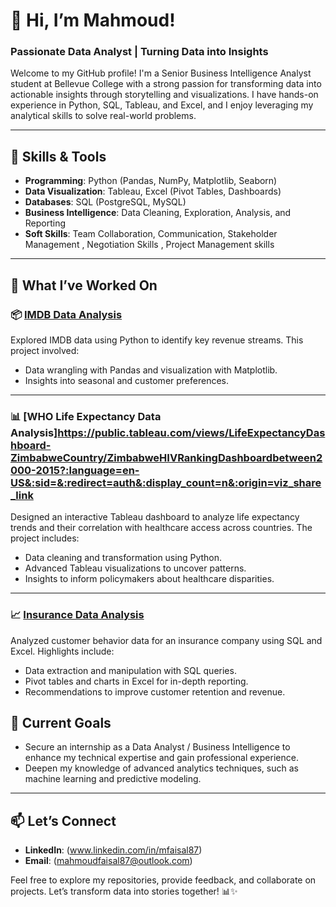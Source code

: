 # 👋 Hi, I’m Mahmoud! 
### Passionate Data Analyst | Turning Data into Insights

Welcome to my GitHub profile! I'm a Senior Business Intelligence Analyst student at Bellevue College with a strong passion for transforming data into actionable insights through storytelling and visualizations. I have hands-on experience in Python, SQL, Tableau, and Excel, and I enjoy leveraging my analytical skills to solve real-world problems.

---

## 🔧 Skills & Tools
- **Programming**: Python (Pandas, NumPy, Matplotlib, Seaborn)
- **Data Visualization**: Tableau, Excel (Pivot Tables, Dashboards)
- **Databases**: SQL (PostgreSQL, MySQL)
- **Business Intelligence**: Data Cleaning, Exploration, Analysis, and Reporting
- **Soft Skills**: Team Collaboration, Communication, Stakeholder Management , Negotiation Skills , Project Management skills

---

## 🚀 What I’ve Worked On
### 📦 [IMDB Data Analysis](https://github.com/mahmoud1500/Python/blob/e1abbeea077c36ffb7edbb75fc73bcaa9f6273c0/Faisal%20-%20Machine%20Learning%20Midterm.ipynb)
Explored IMDB data using Python to identify key revenue streams. This project involved:
- Data wrangling with Pandas and visualization with Matplotlib.
- Insights into seasonal  and customer preferences.

---

### 📊 [WHO Life Expectancy Data Analysis]https://public.tableau.com/views/LifeExpectancyDashboard-ZimbabweCountry/ZimbabweHIVRankingDashboardbetween2000-2015?:language=en-US&:sid=&:redirect=auth&:display_count=n&:origin=viz_share_link
Designed an interactive Tableau dashboard to analyze life expectancy trends and their correlation with healthcare access across countries. The project includes:
- Data cleaning and transformation using Python.
- Advanced Tableau visualizations to uncover patterns.
- Insights to inform policymakers about healthcare disparities.

---

### 📈 [Insurance Data Analysis](https://github.com/your-username/insurance-data-analysis)
Analyzed customer behavior data for an insurance company using SQL and Excel. Highlights include:
- Data extraction and manipulation with SQL queries.
- Pivot tables and charts in Excel for in-depth reporting.
- Recommendations to improve customer retention and revenue.


## 🌱 Current Goals
- Secure an internship as a Data Analyst / Business Intelligence to enhance my technical expertise and gain professional experience.
- Deepen my knowledge of advanced analytics techniques, such as machine learning and predictive modeling.

---

## 📫 Let’s Connect
- **LinkedIn**: (www.linkedin.com/in/mfaisal87)
- **Email**: (mahmoudfaisal87@outlook.com)

Feel free to explore my repositories, provide feedback, and collaborate on projects. Let’s transform data into stories together! 📊✨
